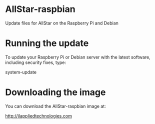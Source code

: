 # AllStar-raspbian
Update files for AllStar on the Raspberry Pi and Debian
# Running the update
To update your Raspberry Pi or Debian server with the latest software, including security fixes, type:

system-update
# Downloading the image
You can download the AllStar-raspbian image at:

http://jlappliedtechnologies.com 
